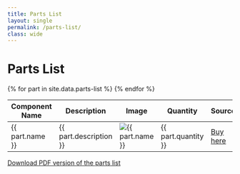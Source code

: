 ```yaml
---
title: Parts List
layout: single
permalink: /parts-list/
class: wide
---
```


<h1>Parts List</h1>

<table>
    <thead>
        <tr>
            <th>Component Name</th>
            <th>Description</th>
            <th>Image</th>
            <th>Quantity</th>
            <th>Source</th>
            <th>Price Estimate</th>
        </tr>
    </thead>
    <tbody>
        {% for part in site.data.parts-list %}
        <tr>
            <td>{{ part.name }}</td>
            <td>{{ part.description }}</td>
            <td><img src="{{ part.image }}" alt="{{ part.name }}"></td>
            <td>{{ part.quantity }}</td>
            <td><a href="{{ part.source }}" target="_blank">Buy here</a></td>
            <td>{{ part.price }}</td>
        </tr>
        {% endfor %}
    </tbody>
</table>

<p><a href="/assets/data/parts-list.csv" download>Download PDF version of the parts list</a></p>
